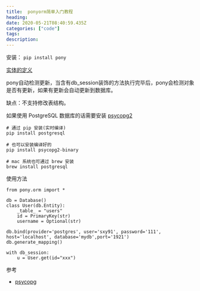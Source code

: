 ```yaml
---
title:  ponyorm简单入门教程
heading: 
date: 2020-05-21T08:40:59.435Z
categories: ["code"]
tags: 
description: 
---
```


安装： `pip install pony`

[实体的定义](https://docs.ponyorm.org/entities.html)

pony自动检测更新，当含有db_session装饰的方法执行完毕后，pony会检测对象是否有更新，如果有更新会自动更新到数据库。

缺点：不支持修改表结构。


如果使用 PostgreSQL 数据库的话需要安装 [psycopg2](https://pypi.org/project/psycopg2/)

```
# 通过 pip 安装(实时编译)
pip install postgresql

# 也可以安装编译好的
pip install psycopg2-binary

# mac 系统也可通过 brew 安装
brew install postgresql
```

使用方法
```
from pony.orm import *

db = Database()
class User(db.Entity):
	_table_ = "users"
	id = PrimaryKey(str)
	username = Optional(str)

db.bind(provider='postgres', user='sxy91', password='111', host='localhost', database='mydb',port='1921')
db.generate_mapping()

with db_session:
    u = User.get(id="xxx")

```


参考 
- [psycopg](https://www.psycopg.org/docs/)